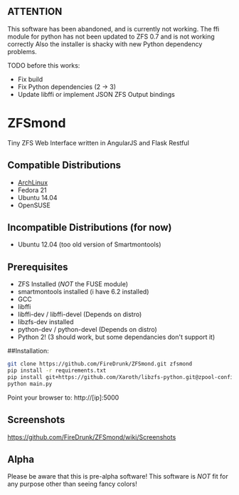 ## ATTENTION
This software has been abandoned, and is currently not working.
The ffi module for python has not been updated to ZFS 0.7 and is not working correctly
Also the installer is shacky with new Python dependency problems.

TODO before this works:
- Fix build
- Fix Python dependencies (2 -> 3)
- Update libffi or implement JSON ZFS Output bindings

# ZFSmond
Tiny ZFS Web Interface written in AngularJS and Flask Restful

## Compatible Distributions
* [ArchLinux](https://aur.archlinux.org/packages/zfsmond-git/)
* Fedora 21
* Ubuntu 14.04
* OpenSUSE

## Incompatible Distributions (for now)
* Ubuntu 12.04 (too old version of Smartmontools)

## Prerequisites
* ZFS Installed (*NOT* the FUSE module)
* smartmontools installed (i have 6.2 installed)
* GCC
* libffi
* libffi-dev / libffi-devel (Depends on distro)
* libzfs-dev installed
* python-dev / python-devel (Depends on distro)
* Python 2! (3 should work, but some dependancies don't support it)

##Installation:

```bash
git clone https://github.com/FireDrunk/ZFSmond.git zfsmond
pip install -r requirements.txt
pip install git+https://github.com/Xaroth/libzfs-python.git@zpool-config
python main.py
```
Point your browser to: http://[ip]:5000

## Screenshots
https://github.com/FireDrunk/ZFSmond/wiki/Screenshots

## Alpha
Please be aware that this is pre-alpha software!
This software is *NOT* fit for any purpose other than seeing fancy colors!
